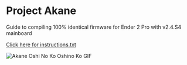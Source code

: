 # Project Akane
Guide to compiling 100% identical firmware for Ender 2 Pro with v2.4.S4 mainboard

[Click here for instructions.txt](https://raw.githubusercontent.com/evnchn/Project-Akane/master/instructions.txt)

![Akane Oshi No Ko Oshino Ko GIF](https://media.tenor.com/V1jL1F8Kgj8AAAAd/akane-oshi-no-ko-oshi-no-ko.gif) 
